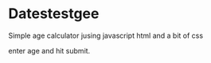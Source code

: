 # Datestestgee

Simple age calculator jusing javascript html and a bit of css

enter age and hit submit.
